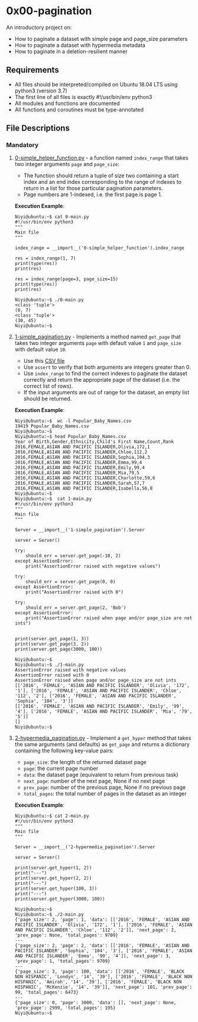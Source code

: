 # 0x00-pagination

An introductory project on:
- How to paginate a dataset with simple page and page_size parameters
- How to paginate a dataset with hypermedia metadata
- How to paginate in a deletion-resilient manner

## Requirements
- All files should be interpreted/compiled on Ubuntu 18.04 LTS using python3 (version 3.7)
- The first line of all files is exactly #!/usr/bin/env python3
- All modules and functions are documented
- All functions and coroutines must be type-annotated

## File Descriptions
### Mandatory

1. [0-simple_helper_function.py](./0-simple_helper_function.py) - a function named `index_range` that takes two integer arguments `page` and `page_size`:

    - The function should return a tuple of size two containing a start index and an end index corresponding to the range of indexes to return in a list for those particular pagination parameters.
    - Page numbers are 1-indexed, i.e. the first page is page 1.

    **Execution Example**:
    ```
    Niyi@ubuntu:~$ cat 0-main.py
    #!/usr/bin/env python3
    """
    Main file
    """
    
    index_range = __import__('0-simple_helper_function').index_range
    
    res = index_range(1, 7)
    print(type(res))
    print(res)
    
    res = index_range(page=3, page_size=15)
    print(type(res))
    print(res)
    
    Niyi@ubuntu:~$ ./0-main.py
    <class 'tuple'>
    (0, 7)
    <class 'tuple'>
    (30, 45)
    Niyi@ubuntu:~$
    ```

2. [1-simple_pagination.py](./1-simple_pagination.py) - Implements a method named `get_page` that takes two integer arguments `page` with default value `1` and `page_size` with default value `10`.
   - Use this [CSV file](./Popular_Baby_Names.csv)
   - Use `assert` to verify that both arguments are integers greater than 0.
   - Use `index_range` to find the correct indexes to paginate the dataset correctly and return the appropriate page of the dataset (i.e. the correct list of rows).
   - If the input arguments are out of range for the dataset, an empty list should be returned.
     
    **Execution Example**:
    ```
    Niyi@ubuntu:~$  wc -l Popular_Baby_Names.csv 
    19419 Popular_Baby_Names.csv
    Niyi@ubuntu:~$  
    Niyi@ubuntu:~$ head Popular_Baby_Names.csv
    Year of Birth,Gender,Ethnicity,Child's First Name,Count,Rank
    2016,FEMALE,ASIAN AND PACIFIC ISLANDER,Olivia,172,1
    2016,FEMALE,ASIAN AND PACIFIC ISLANDER,Chloe,112,2
    2016,FEMALE,ASIAN AND PACIFIC ISLANDER,Sophia,104,3
    2016,FEMALE,ASIAN AND PACIFIC ISLANDER,Emma,99,4
    2016,FEMALE,ASIAN AND PACIFIC ISLANDER,Emily,99,4
    2016,FEMALE,ASIAN AND PACIFIC ISLANDER,Mia,79,5
    2016,FEMALE,ASIAN AND PACIFIC ISLANDER,Charlotte,59,6
    2016,FEMALE,ASIAN AND PACIFIC ISLANDER,Sarah,57,7
    2016,FEMALE,ASIAN AND PACIFIC ISLANDER,Isabella,56,8
    Niyi@ubuntu:~$  
    Niyi@ubuntu:~$  cat 1-main.py
    #!/usr/bin/env python3
    """
    Main file
    """
    
    Server = __import__('1-simple_pagination').Server
    
    server = Server()
    
    try:
        should_err = server.get_page(-10, 2)
    except AssertionError:
        print("AssertionError raised with negative values")
    
    try:
        should_err = server.get_page(0, 0)
    except AssertionError:
        print("AssertionError raised with 0")
    
    try:
        should_err = server.get_page(2, 'Bob')
    except AssertionError:
        print("AssertionError raised when page and/or page_size are not ints")
    
    
    print(server.get_page(1, 3))
    print(server.get_page(3, 2))
    print(server.get_page(3000, 100))
    
    Niyi@ubuntu:~$ 
    Niyi@ubuntu:~$ ./1-main.py
    AssertionError raised with negative values
    AssertionError raised with 0
    AssertionError raised when page and/or page_size are not ints
    [['2016', 'FEMALE', 'ASIAN AND PACIFIC ISLANDER', 'Olivia', '172', '1'], ['2016', 'FEMALE', 'ASIAN AND PACIFIC ISLANDER', 'Chloe', '112', '2'], ['2016', 'FEMALE', 'ASIAN AND PACIFIC ISLANDER', 'Sophia', '104', '3']]
    [['2016', 'FEMALE', 'ASIAN AND PACIFIC ISLANDER', 'Emily', '99', '4'], ['2016', 'FEMALE', 'ASIAN AND PACIFIC ISLANDER', 'Mia', '79', '5']]
    []
    Niyi@ubuntu:~$ 
    ```

3. [2-hypermedia_pagination.py](./2-hypermedia_pagination.py) - Implement a `get_hyper` method that takes the same arguments (and defaults) as `get_page` and returns a dictionary containing the following key-value pairs:

    - `page_size`: the length of the returned dataset page
    - `page`: the current page number
    - `data`: the dataset page (equivalent to return from previous task)
    - `next_page`: number of the next page, None if no next page
    - `prev_page`: number of the previous page, None if no previous page
    - `total_pages`: the total number of pages in the dataset as an integer
     
    **Execution Example**:
    ```
    Niyi@ubuntu:~$ cat 2-main.py
    #!/usr/bin/env python3
    """
    Main file
    """
    
    Server = __import__('2-hypermedia_pagination').Server
    
    server = Server()
    
    print(server.get_hyper(1, 2))
    print("---")
    print(server.get_hyper(2, 2))
    print("---")
    print(server.get_hyper(100, 3))
    print("---")
    print(server.get_hyper(3000, 100))
    
    Niyi@ubuntu:~$ 
    Niyi@ubuntu:~$ ./2-main.py
    {'page_size': 2, 'page': 1, 'data': [['2016', 'FEMALE', 'ASIAN AND PACIFIC ISLANDER', 'Olivia', '172', '1'], ['2016', 'FEMALE', 'ASIAN AND PACIFIC ISLANDER', 'Chloe', '112', '2']], 'next_page': 2, 'prev_page': None, 'total_pages': 9709}
    ---
    {'page_size': 2, 'page': 2, 'data': [['2016', 'FEMALE', 'ASIAN AND PACIFIC ISLANDER', 'Sophia', '104', '3'], ['2016', 'FEMALE', 'ASIAN AND PACIFIC ISLANDER', 'Emma', '99', '4']], 'next_page': 3, 'prev_page': 1, 'total_pages': 9709}
    ---
    {'page_size': 3, 'page': 100, 'data': [['2016', 'FEMALE', 'BLACK NON HISPANIC', 'Londyn', '14', '39'], ['2016', 'FEMALE', 'BLACK NON HISPANIC', 'Amirah', '14', '39'], ['2016', 'FEMALE', 'BLACK NON HISPANIC', 'McKenzie', '14', '39']], 'next_page': 101, 'prev_page': 99, 'total_pages': 6473}
    ---
    {'page_size': 0, 'page': 3000, 'data': [], 'next_page': None, 'prev_page': 2999, 'total_pages': 195}
    Niyi@ubuntu:~$ 
    ```
